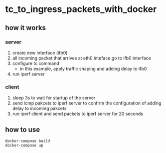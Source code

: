 # tc_to_ingress_packets_with_docker
## how it works
### server
1. create new interface (ifb0)
1. all incoming packet that arrives at eth0 inteface go to ifb0 interface 
1. configure tc command
	- in this example, apply traffic shaping and adding delay to ifb0
1. run iperf server

### client
1. sleep 3s to wait for startup of the server
1. send icmp pakcets to iperf server to confirm the configuration of adding delay to incoming pakcets
1. run iperf client and send packets to iperf server for 20 seconds

## how to use

```
docker-compose build
docker-compose up
```
